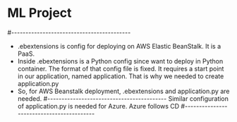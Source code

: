 # ML Project

#------------------------------------------
- .ebextensions is config for deploying on AWS Elastic BeanStalk. It is a PaaS.
- Inside .ebextensions is a Python config since want to deploy in Python container. The format of that config file is fixed. It requires a start point in our application, named application. That is why we needed to create application.py
- So, for AWS Beanstalk deployment, .ebextensions and application.py are needed.
#------------------------------------------
Similar configuration of application.py is needed for Azure. Azure follows CD
#------------------------------------------